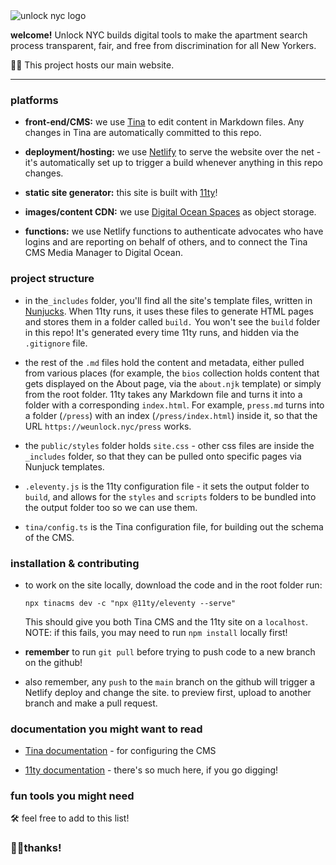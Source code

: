 <img src="https://cdn.glitch.me/dee07edd-bb63-4ffa-a606-d074a910b9c4%2FunlockSmall.png?v=1633719693017" alt="unlock nyc logo">

**welcome!** Unlock NYC builds digital tools to make the apartment search process transparent, fair, and free from discrimination for all New Yorkers. 

🤖🏡 This project hosts our main website.

---

### platforms

- **front-end/CMS:** we use [Tina](https://tina.io/) to edit content in Markdown files. Any changes in Tina are automatically committed to this repo.

- **deployment/hosting:** we use [Netlify](https://netlify.com) to serve the website over the net - it's automatically set up to trigger a build whenever anything in this repo changes.

- **static site generator:** this site is built with [11ty](https://www.11ty.dev/)!

- **images/content CDN:** we use [Digital Ocean Spaces](https://www.digitalocean.com/products/spaces) as object storage.

- **functions:** we use Netlify functions to authenticate advocates who have logins and are reporting on behalf of others, and to connect the Tina CMS Media Manager to Digital Ocean. 

### project structure

- in the`_includes` folder, you'll find all the site's template files, written in [Nunjucks](https://mozilla.github.io/nunjucks/).  When 11ty runs, it uses these files to generate HTML pages and stores them in a folder called `build.` You won't see the `build` folder in this repo! It's generated every time 11ty runs, and hidden via the `.gitignore` file.

- the rest of the `.md` files hold the content and metadata, either pulled from various places (for example, the `bios` collection holds content that gets displayed on the About page, via the `about.njk` template) or simply from the root folder. 11ty takes any Markdown file and turns it into a folder with a corresponding `index.html`. For example, `press.md` turns into a folder (`/press`) with an index (`/press/index.html`) inside it, so that the URL `https://weunlock.nyc/press` works.

- the `public/styles` folder holds `site.css` - other css files are inside the `_includes` folder, so that they can be pulled onto specific pages via Nunjuck templates.

- `.eleventy.js` is the 11ty configuration file - it sets the output folder to `build`, and allows for the `styles` and `scripts` folders to be bundled into the output folder too so we can use them.

- `tina/config.ts` is the Tina configuration file, for building out the schema of the CMS.
 
### installation & contributing

- to work on the site locally, download the code and in the root folder run:
  ```
  npx tinacms dev -c "npx @11ty/eleventy --serve"
  ```
  This should give you both Tina CMS and the 11ty site on a `localhost`. NOTE: if this fails, you may need to run `npm install` locally first!

- **remember**  to run `git pull` before trying to push code to a new branch on the github!

- also remember, any `push` to the `main` branch on the github will trigger a Netlify deploy and change the site. to preview first, upload to another branch and make a pull request.

### documentation you might want to read

- [Tina documentation](https://tina.io/docs/) - for configuring the CMS

- [11ty documentation](https://www.11ty.dev/docs/config/) - there's so much here, if you go digging! 

### fun tools you might need

🛠 feel free to add to this list!

### 🤖✊thanks!
